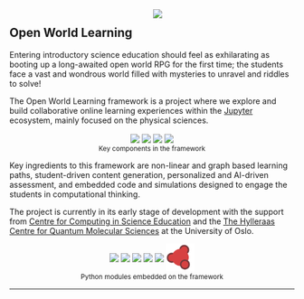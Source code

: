 <div id="fb-root"></div>
<script async defer crossorigin="anonymous" src="https://connect.facebook.net/en_GB/sdk.js#xfbml=1&version=v12.0" nonce="tlriJYau"></script>

<img src="https://audunsh.github.io/slides/assets/owl_logo.png" width = 250px align=right>

## Open World Learning

Entering introductory science education should feel as exhilarating as booting up a long-awaited open world RPG for the first time; the students face a vast and wondrous world filled with mysteries to unravel and riddles to solve! 

The Open World Learning framework is a project where we explore and build collaborative online learning experiences within the <a href="https://jupyter.org">Jupyter</a> ecosystem, mainly focused on the physical sciences.

<div align = 'center'>
<img src="https://audunsh.github.io/slides/assets/owl_infobox_1.png" width = '20%' align = 'center'>
<img src="https://audunsh.github.io/slides/assets/owl_infobox_2.png" width = '20%' align = 'center'>
<img src="https://audunsh.github.io/slides/assets/owl_infobox_4.png" width = '20%' align = 'center'>
<img src="https://audunsh.github.io/slides/assets/owl_infobox_3.png" width = '20%' align = 'center'>
<center><small>Key components in the framework </small></center>
</div>   

Key ingredients to this framework are non-linear and graph based learning paths, student-driven content generation, personalized and AI-driven assessment, and embedded code and simulations designed to engage the students in computational thinking. 

The project is currently in its early stage of development with the support from <a href="https://www.mn.uio.no/ccse/english/">Centre for Computing in Science Education</a> and the <a href="https://www.hylleraas.no">The Hylleraas Centre for Quantum Molecular Sciences</a> at the University of Oslo. 

<div align = 'center'>
<a href="https://audunsh.github.io/braketlab/"><img src="https://audunsh.github.io/slides/assets/braketlab_logo_plain.png" width = '10%' align = 'center'></a>
<a href="https://github.com/audunsh/bubblebox"><img src="https://audunsh.github.io/slides/assets/bubblebox_logo15.png" width = '10%' align = 'center'></a>
<a href="https://github.com/audunsh/evince"><img src="https://audunsh.github.io/slides/assets/evince_logo.png" width = '10%' align = 'center'></a>
<a href="https://daltonproject.readthedocs.io"><img src="https://daltonproject.readthedocs.io/en/latest/_static/daltonproject.svg" width = '10%' align = 'center'></a>
<a href="https://hylleraas.readthedocs.io/en/latest/"><img src="https://www.mn.uio.no/hylleraas/english/about/internal/graphical-profile/visual-profile/hylleraas-%E2%80%93-logo-%E2%80%93-black-%E2%80%93%C2%A0screen-%E2%80%93-rgb.png" width = '10%' align = 'center'></a>
<a href="https://audunsh.github.io/btjenesten/"><img src="https://raw.githubusercontent.com/audunsh/btjenesten/master/graphics/b_logo_3.png" width = '10%' align = 'center'></a>
<center><small>Python modules embedded on the framework</small></center>
</div>   




---

